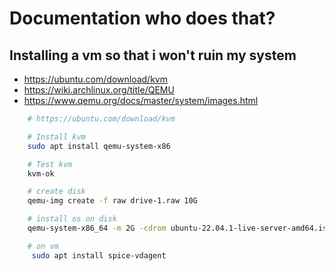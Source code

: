 # Documentation who does that?

## Installing a vm so that i won't ruin my system

- <https://ubuntu.com/download/kvm>
- <https://wiki.archlinux.org/title/QEMU>
- <https://www.qemu.org/docs/master/system/images.html>

```sh
    # https://ubuntu.com/download/kvm

    # Install kvm
    sudo apt install qemu-system-x86

    # Test kvm
    kvm-ok

    # create disk
    qemu-img create -f raw drive-1.raw 10G

    # install os on disk
    qemu-system-x86_64 -m 2G -cdrom ubuntu-22.04.1-live-server-amd64.iso  -boot order=d -drive file=drive-1.raw,format=raw

    # on vm 
     sudo apt install spice-vdagent
```
